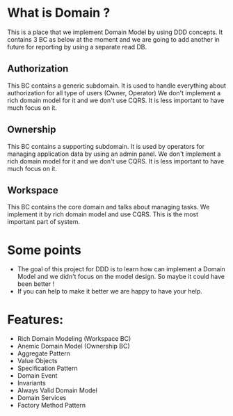 
# What is Domain ?
This is a place that we implement Domain Model by using DDD concepts. It contains 3 BC as below at the moment and we are going to add another in future for reporting by using a separate read DB.

## Authorization
This BC contains a generic subdomain. It is used to handle everything about authorization for all type of users (Owner, Operator)
We don't implement a rich domain model for it and we don't use CQRS. It is less important to have much focus on it.


## Ownership
This BC contains a supporting subdomain. It is used by operators for managing application data by using an admin panel.
We don't implement a rich domain model for it and we don't use CQRS. It is less important to have much focus on it.

## Workspace
This BC contains the core domain and talks about managing tasks. We implement it by rich domain model and use CQRS. This is the most important part of system.


# Some points
- The goal of this project for DDD is to learn how can implement a Domain Model and we didn't focus on the model design. So maybe it could have been better !
- If you can help to make it better we are happy to have your help.

# Features:

- Rich Domain Modeling (Workspace BC)
- Anemic Domain Model (Ownership BC)
- Aggregate Pattern
- Value Objects
- Specification Pattern
- Domain Event
- Invariants
- Always Valid Domain Model
- Domain Services
- Factory Method Pattern
